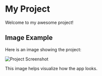 # My Project

Welcome to my awesome project!

## Image Example

Here is an image showing the project:

![Project Screenshot](images/CAP1.png)

This image helps visualize how the app looks.
